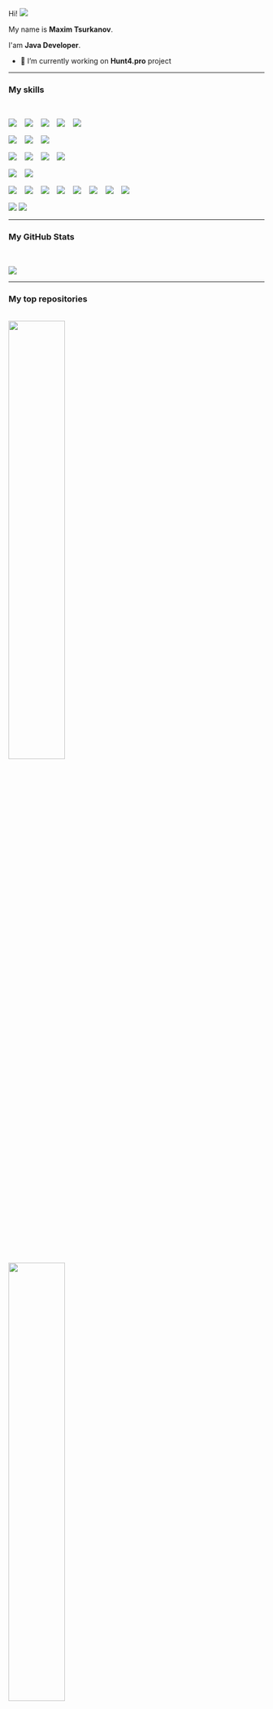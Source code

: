 Hi! ![](https://user-images.githubusercontent.com/18350557/176309783-0785949b-9127-417c-8b55-ab5a4333674e.gif)

My name is <b>Maxim Tsurkanov</b>.

I'am <b>Java Developer</b>.
- 🔭 I’m currently working on <b>Hunt4.pro</b> project

___

###  My skills
<br/>

![](https://img.shields.io/badge/Code-Java-informational?style=flat&logo=Oracle&logoColor=white&color=4AB197)&nbsp;&nbsp;&nbsp;
![](https://img.shields.io/badge/Code-Spring-informational?style=flat&logo=Spring&logoColor=white&color=4AB197)&nbsp;&nbsp;&nbsp;
![](https://img.shields.io/badge/Code-SpringBoot-informational?style=flat&logo=Spring&logoColor=white&color=4AB197)&nbsp;&nbsp;&nbsp;
![](https://img.shields.io/badge/Code-Hibernet-informational?style=flat&logo=Hibernate&logoColor=white&color=4AB197)&nbsp;&nbsp;&nbsp;
![](https://img.shields.io/badge/Code-Liquibase-informational?style=flat&logo=Liquibase&logoColor=white&color=4AB197)&nbsp;&nbsp;&nbsp;

![](https://img.shields.io/badge/Style-Thymeleaf-informational?style=flat&logo=Thymeleaf&logoColor=white&color=4AB197)&nbsp;&nbsp;&nbsp;
![](https://img.shields.io/badge/Style-Html-informational?style=flat&logo=Html5&logoColor=white&color=4AB197)&nbsp;&nbsp;&nbsp;
![](https://img.shields.io/badge/Style-CSS-informational?style=flat&logo=css3&logoColor=white&color=4AB197)&nbsp;&nbsp;&nbsp;

![](https://img.shields.io/badge/Test-JUnit-informational?style=flat&logo=JUnit&logoColor=white&color=4AB197)&nbsp;&nbsp;&nbsp;
![](https://img.shields.io/badge/Test-Hamcrest-informational?style=flat&logo=Hamcrest&logoColor=white&color=4AB197)&nbsp;&nbsp;&nbsp;
![](https://img.shields.io/badge/Test-Mockito-informational?style=flat&logo=Mockito&logoColor=white&color=4AB197)&nbsp;&nbsp;&nbsp;
![](https://img.shields.io/badge/Test-SpringBootTest-informational?style=flat&logo=SpringBootTest&logoColor=white&color=4AB197)&nbsp;&nbsp;&nbsp;


![](https://img.shields.io/badge/Database-Postgresql-informational?style=flat&logo=Postgresql&logoColor=white&color=4AB197)&nbsp;&nbsp;&nbsp;
![](https://img.shields.io/badge/Database-Oracle-informational?style=flat&logo=Oracle&logoColor=white&color=4AB197)&nbsp;&nbsp;&nbsp;


![](https://img.shields.io/badge/Tools-Maven-informational?style=flat&logo=Apache-Maven&logoColor=white&color=4AB197)&nbsp;&nbsp;&nbsp;
![](https://img.shields.io/badge/Tools-Travis-informational?style=flat&logo=Travis&logoColor=white&color=4AB197)&nbsp;&nbsp;&nbsp;
![](https://img.shields.io/badge/Tools-Jenkins-informational?style=flat&logo=Jenkins&logoColor=white&color=4AB197)&nbsp;&nbsp;&nbsp;
![](https://img.shields.io/badge/Tools-Codecov-informational?style=flat&logo=Codecov&logoColor=white&color=4AB197)&nbsp;&nbsp;&nbsp;
![](https://img.shields.io/badge/Tools-Git-informational?style=flat&logo=Git&logoColor=white&color=4AB197)&nbsp;&nbsp;&nbsp;
![](https://img.shields.io/badge/Tools-GitHub-informational?style=flat&logo=GitHub&logoColor=white&color=4AB197)&nbsp;&nbsp;&nbsp;
![](https://img.shields.io/badge/Tools-Postman-informational?style=flat&logo=Postman&logoColor=white&color=4AB197)&nbsp;&nbsp;&nbsp;
![](https://img.shields.io/badge/Tools-Curl-informational?style=flat&logo=Curl&logoColor=white&color=4AB197)&nbsp;&nbsp;&nbsp;

![](https://img.shields.io/badge/Code_Editor-Idea-informational?style=flat&logo=Intellij-Idea&logoColor=white&color=4AB197)
![](https://img.shields.io/badge/Code_Editor-NetBeans-informational?style=flat&logo=Apache&logoColor=white&color=4AB197)

___
### My GitHub Stats
<br/>

<a href="http://www.github.com/MasterMaxTs"><img src="https://github-readme-streak-stats.herokuapp.com/?user=MasterMaxTs&stroke=767676&background=fffaed&ring=0891b2&fire=0891b2&currStreakNum=000000&currStreakLabel=0891b2&sideNums=000000&sideLabels=000000&dates=000000&hide_border=false" /></a>


___
### My top repositories 
<br/>
<div><a href="https://github.com/MasterMaxTs/project_rest-url_shortcut" ><img width="47%" src="https://github-readme-stats.vercel.app/api/pin/?username=MasterMaxTs&repo=project_rest-url_shortcut&title_color=&text_color=000000&icon_color=0891b2&bg_color=fffaed&hide_border=false&locale=en" /></a></div>
<br/>
<div><a href="https://github.com/MasterMaxTs/project_accidents" ><img width="47%" src="https://github-readme-stats.vercel.app/api/pin/?username=MasterMaxTs&repo=project_accidents&title_color=0891b2&text_color=000000&icon_color=0891b2&bg_color=fffaed&hide_border=false&locale=en" /></a></div>
<br/>
<div><a href="https://github.com/MasterMaxTs/project_autoshop" ><img width="47%" src="https://github-readme-stats.vercel.app/api/pin/?username=MasterMaxTs&repo=project_autoshop&title_color=0891b2&text_color=000000&icon_color=0891b2&bg_color=fffaed&hide_border=false&locale=en" /></a></div>
<br/>
<div><a href="https://github.com/MasterMaxTs/project_ToDoList" ><img width="47%" src="https://github-readme-stats.vercel.app/api/pin/?username=MasterMaxTs&repo=project_ToDoList&title_color=0891b2&text_color=000000&icon_color=0891b2&bg_color=fffaed&hide_border=false&locale=en" /></a></div>


___
### My contacts
<br/>
<div><img width="2%" src="https://camo.githubusercontent.com/4a3dd8d10a27c272fd04b2ce8ed1a130606f95ea6a76b5e19ce8b642faa18c27/68747470733a2f2f6564656e742e6769746875622e696f2f537570657254696e7949636f6e732f696d616765732f7376672f676d61696c2e737667" /><span> :&emsp;max86ts@gmail.com</span></div>
<br/>
<div><img width="2%" src="https://camo.githubusercontent.com/f4b401dd7cd9b7840fd31acafd49e151a80e4c9600bf219934461b96dd98e013/68747470733a2f2f6564656e742e6769746875622e696f2f537570657254696e7949636f6e732f696d616765732f7376672f74656c656772616d2e737667" /><span> :&emsp;@matsurkanov</span></div>
<br/>
<div><img width="2%" src="https://camo.githubusercontent.com/26be819fcce90f75668efeb7a432b969dcc35a1e4478149c3fcd48fda5b457c3/68747470733a2f2f6564656e742e6769746875622e696f2f537570657254696e7949636f6e732f696d616765732f7376672f766b2e737667" /><span> :&emsp;id349328153</span></div>
<br>
